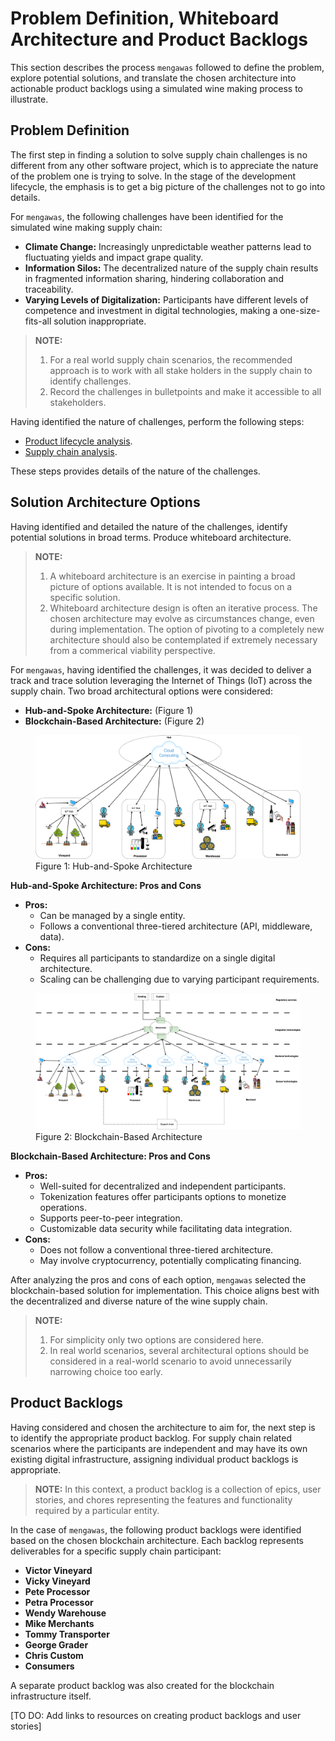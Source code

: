 # Problem Definition, Whiteboard Architecture and Product Backlogs

This section describes the process `mengawas` followed to define the problem, explore potential solutions, and translate the chosen architecture into actionable product backlogs using a simulated wine making process to illustrate.

## Problem Definition

The first step in finding a solution to solve supply chain challenges is no different from any other software project, which is to appreciate the nature of the problem one is trying to solve. In the stage of the development lifecycle, the emphasis is to get a big picture of the challenges not to go into details.

For `mengawas`, the following challenges have been identified for the simulated wine making supply chain:

* **Climate Change:** Increasingly unpredictable weather patterns lead to fluctuating yields and impact grape quality.
* **Information Silos:** The decentralized nature of the supply chain results in fragmented information sharing, hindering collaboration and traceability.
* **Varying Levels of Digitalization:** Participants have different levels of competence and investment in digital technologies, making a one-size-fits-all solution inappropriate.

> **NOTE:**
> 1. For a real world supply chain scenarios, the recommended approach is to work with all stake holders in the supply chain to identify challenges.
> 2. Record the challenges in bulletpoints and make it accessible to all stakeholders.

Having identified the nature of challenges, perform the following steps:

* [Product lifecycle analysis](product_life.md).
* [Supply chain analysis](./supply_chain.md).

These steps provides details of the nature of the challenges.

## Solution Architecture Options

Having identified and detailed the nature of the challenges, identify potential solutions in broad terms. Produce whiteboard architecture.

> **NOTE:**
> 1. A whiteboard architecture is an exercise in painting a broad picture of options available. It is not intended to focus on a specific solution.
> 2. Whiteboard architecture design is often an iterative process. The chosen architecture may evolve as circumstances change, even during implementation. The option of pivoting to a completely new architecture should also be contemplated if extremely necessary from a commerical viability perspective.

For `mengawas`, having identified the challenges, it was decided to deliver a track and trace solution leveraging the Internet of Things (IoT) across the supply chain.  Two broad architectural options were considered:

* **Hub-and-Spoke Architecture:** (Figure 1)
* **Blockchain-Based Architecture:** (Figure 2)

<figure>
  <img src="../assets/img/hub-spoke.png" alt="Hub and spoke Solution" />
  <figcaption>Figure 1: Hub-and-Spoke Architecture</figcaption>
</figure>

**Hub-and-Spoke Architecture: Pros and Cons**

* **Pros:**
    * Can be managed by a single entity.
    * Follows a conventional three-tiered architecture (API, middleware, data).
* **Cons:**
    * Requires all participants to standardize on a single digital architecture.
    * Scaling can be challenging due to varying participant requirements.

<figure>
  <img src="../assets/img/blockchain.png" alt="Blockchain-based Solution" />
  <figcaption>Figure 2: Blockchain-Based Architecture</figcaption>
</figure>

**Blockchain-Based Architecture: Pros and Cons**

* **Pros:**
    * Well-suited for decentralized and independent participants.
    * Tokenization features offer participants options to monetize operations.
    * Supports peer-to-peer integration.
    * Customizable data security while facilitating data integration.
* **Cons:**
    * Does not follow a conventional three-tiered architecture.
    * May involve cryptocurrency, potentially complicating financing.

After analyzing the pros and cons of each option, `mengawas` selected the blockchain-based solution for implementation.  This choice aligns best with the decentralized and diverse nature of the wine supply chain.

> **NOTE:** 
> 1. For simplicity only two options are considered here.
> 2. In real world scenarios, several architectural options should be considered in a real-world scenario to avoid unnecessarily narrowing choice too early.

## Product Backlogs

Having considered and chosen the architecture to aim for, the next step is to identify the appropriate product backlog. For supply chain related scenarios where the participants are independent and may have its own existing digital infrastructure, assigning individual product backlogs is appropriate.

> **NOTE:** In this context, a product backlog is a collection of epics, user stories, and chores representing the features and functionality required by a particular entity.

In the case of `mengawas`, the following product backlogs were identified based on the chosen blockchain architecture. Each backlog represents deliverables for a specific supply chain participant:

* **Victor Vineyard**
* **Vicky Vineyard**
* **Pete Processor**
* **Petra Processor**
* **Wendy Warehouse**
* **Mike Merchants**
* **Tommy Transporter**
* **George Grader**
* **Chris Custom**
* **Consumers**

A separate product backlog was also created for the blockchain infrastructure itself.

[TO DO: Add links to resources on creating product backlogs and user stories]